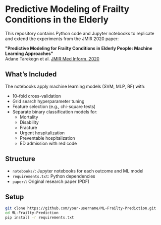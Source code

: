 # Predictive Modeling of Frailty Conditions in the Elderly

This repository contains Python code and Jupyter notebooks to replicate and extend the experiments from the JMIR 2020 paper:

**"Predictive Modeling for Frailty Conditions in Elderly People: Machine Learning Approaches"**  
Adane Tarekegn et al. [JMIR Med Inform, 2020](https://doi.org/10.2196/16678)

## What’s Included

The notebooks apply machine learning models (SVM, MLP, RF) with:
- 10-fold cross-validation
- Grid search hyperparameter tuning
- Feature selection (e.g., chi-square tests)
- Separate binary classification models for:
  - Mortality
  - Disability
  - Fracture
  - Urgent hospitalization
  - Preventable hospitalization
  - ED admission with red code

## Structure

- `notebooks/`: Jupyter notebooks for each outcome and ML model
- `requirements.txt`: Python dependencies
- `paper/`: Original research paper (PDF)

## Setup

```bash
git clone https://github.com/your-username/ML-Frailty-Prediction.git
cd ML-Frailty-Prediction
pip install -r requirements.txt

